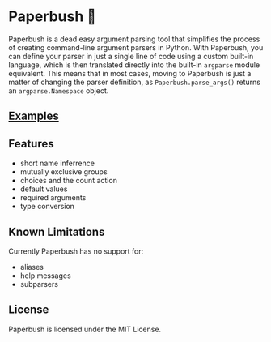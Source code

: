 # Paperbush 🌿

Paperbush is a dead easy argument parsing tool that simplifies the process of creating command-line argument parsers in Python. With Paperbush, you can define your parser in just a single line of code using a custom built-in language, which is then translated directly into the built-in `argparse` module equivalent. This means that in most cases, moving to Paperbush is just a matter of changing the parser definition, as `Paperbush.parse_args()` returns an `argparse.Namespace` object.

## [Examples](examples.md)

## Features
- short name inferrence
- mutually exclusive groups
- choices and the count action
- default values
- required arguments
- type conversion

## Known Limitations
Currently Paperbush has no support for:
- aliases
- help messages
- subparsers

## License
Paperbush is licensed under the MIT License.
